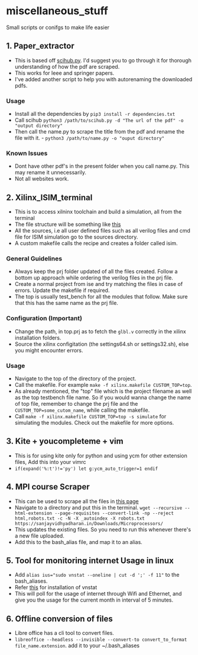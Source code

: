 # miscellaneous_stuff
Small scripts or conifgs to make life easier

## 1. Paper_extractor
  - This is based off [scihub.py](https://github.com/zaytoun/scihub.py). I'd suggest you to go through it for thorough understanding of how the pdf are scraped.
  - This works for Ieee and springer papers.
  - I've added another script to help you with autorenaming the downloaded pdfs.
### Usage
  - Install all the dependencies by `pip3 install -r dependencies.txt`
  - Call scihub `python3 /path/to/scihub.py -d "The url of the pdf" -o "output directory"`
  - Then call the name.py to scrape the title from the pdf and rename the file with it.  - `python3 /path/to/name.py -o "ouput directory"`
### Known Issues
  - Dont have other pdf's in the present folder when you call name.py. This may rename it unnecessarily.
  - Not all websites work.


## 2. Xilinx_ISIM_terminal
  - This is to access xilninx toolchain and build a simulation, all from the terminal
  - The file structure will be something like [this](https://pasteboard.co/JKI1HDe.png)
  - All the sources, i.e all user defined files such as all verilog files and cmd file for ISIM simulation go to the sources directory.
  - A custom makefile calls the recipe and creates a folder called isim.
### General Guidelines
  - Always keep the prj folder updated of all the files created. Follow a bottom up approach while ordering the verilog files in the prj file.
  - Create a normal project from ise and try matching the files in case of errors. Update the makefile if required.
  - The top is usually test_bench for all the modules that follow. Make sure that this has the same name as the prj file.
### Configuration (Important)
  - Change the path, in top.prj as to fetch the `glbl.v` correctly in the xilinx installation folders.
  - Source the xilinx configitation (the settings64.sh or settings32.sh), else you might encounter errors.
### Usage
  - Navigate to the top of the directory of the project.
  - Call the makefile. For example `make -f xilinx.makefile CUSTOM_TOP=top`.
  - As already mentioned, the "top" file which is the project filename as well as the top testbench file name. So if you would wanna change the name of top file, remember to change the prj file and the `CUSTOM_TOP=some_cutom_name`, while calling the makefile.
  - Call `make -f xilinx.makefile CUSTOM_TOP=top -s simulate` for simulating the modules. Check out the makefile for more options.

## 3. Kite + youcompleteme + vim 
  - This is for using kite only for python and using ycm for other extension files, Add this into your vimrc
  - `if(expand('%:t')!='py') let g:ycm_auto_trigger=1 endif`

## 4. MPI course Scraper
  - This can be used to scrape all the files in [this page](https://sanjayvidhyadharan.in/Downloads/Microprocessors/)
  - Navigate to a directory and put this in the terminal. `wget --recursive --html-extension --page-requisites --convert-link -np --reject html,robots.txt -c -N -X _autoindex -X robots.txt https://sanjayvidhyadharan.in/Downloads/Microprocessors/`
  - This updates the existing files. So you need to run this whenever there's a new file uploaded. 
  - Add this to the bash_alias file, and map it to an alias.

## 5. Tool for monitoring internet Usage in linux
  - Add `alias ius="sudo vnstat --oneline | cut -d ';' -f 11"` to the bash_aliases. 
  - Refer [this](https://www.tecmint.com/install-vnstat-and-vnstati-to-monitor-linux-network-traffic/) for installation of vnstat
  - This will poll for the usage of internet through Wifi and Ethernet, and give you the usage for the current month in interval of 5 minutes.
## 6. Offline conversion of files
  - Libre office has a cli tool to convert files.
  - `libreoffice --headless --invisible --convert-to convert_to_format file_name.extension`. add it to your ~/.bash_aliases
